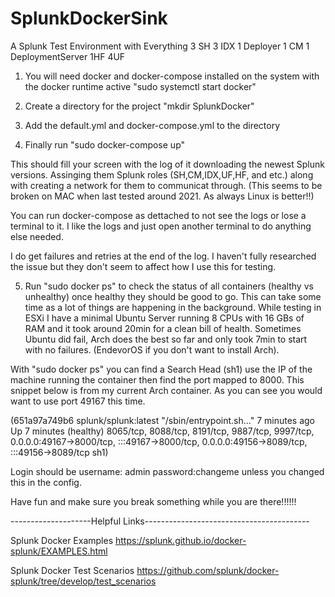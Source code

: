 # SplunkDockerSink
A Splunk Test Environment with Everything
3 SH 3 IDX 1 Deployer 1 CM 1 DeploymentServer 1HF 4UF

1. You will need docker and docker-compose installed on the system with the docker runtime active "sudo systemctl start docker"

2. Create a directory for the project "mkdir SplunkDocker"

3. Add the default.yml and docker-compose.yml to the directory 

4. Finally run "sudo docker-compose up"

This should fill your screen with the log of it downloading the newest Splunk versions. Assinging them Splunk roles (SH,CM,IDX,UF,HF, and etc.) along with creating a network for them to communicat through. (This seems to be broken on MAC when last tested around 2021. As always Linux is better!!)

You can run docker-compose as dettached to not see the logs or lose a terminal to it. I like the logs and just open another terminal to do anything else needed. 

I do get failures and retries at the end of the log. I haven't fully researched the issue but they don't seem to affect how I use this for testing.

5. Run "sudo docker ps" to check the status of all containers (healthy vs unhealthy) once healthy they should be good to go. This can take some time as a lot of things are happening in the background. While testing in ESXi I have a minimal Ubuntu Server running 8 CPUs with 16 GBs of RAM and it took around 20min for a clean bill of health. Sometimes Ubuntu did fail, Arch does the best so far and only took 7min to start with no failures. (EndevorOS if you don't want to install Arch).

With "sudo docker ps" you can find a Search Head (sh1) use the IP of the machine running the container then find the port mapped to 8000. This snippet below is from my current Arch container. As you can see you would want to use port 49167 this time. 

(651a97a749b6   splunk/splunk:latest   "/sbin/entrypoint.sh…"   7 minutes ago   Up 7 minutes (healthy)   8065/tcp, 8088/tcp, 8191/tcp, 9887/tcp, 9997/tcp, 0.0.0.0:49167->8000/tcp, :::49167->8000/tcp, 0.0.0.0:49156->8089/tcp, :::49156->8089/tcp                                                sh1)

Login should be username: admin password:changeme unless you changed this in the config.

Have fun and make sure you break something while you are there!!!!!!


--------------------Helpful Links-----------------------------------------

Splunk Docker Examples
https://splunk.github.io/docker-splunk/EXAMPLES.html

Splunk Docker Test Scenarios
https://github.com/splunk/docker-splunk/tree/develop/test_scenarios
